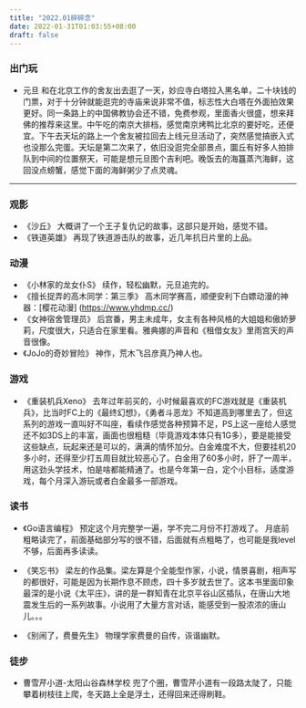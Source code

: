 ```yaml
---
title: "2022.01碎碎念"
date: 2022-01-31T01:03:55+08:00
draft: false
---
```


### 出门玩
* 元旦
和在北京工作的舍友出去逛了一天，妙应寺白塔拉入黑名单，二十块钱的门票，对于十分钟就能逛完的寺庙来说非常不值，标志性大白塔在外面拍效果更好。同一条路上的中国佛教协会还不错，免费参观，里面香火很盛，想来拜佛的推荐来这里。中午吃的南京大排档，感觉南京烤鸭比北京的要好吃，还便宜。下午去天坛的路上一个舍友被拉回去上线元旦活动了，突然感觉搞嵌入式也没那么完蛋。天坛是第二次来了，依旧没逛完全部景点，圜丘有好多人拍排队到中间的位置祭天，可能是想元旦图个吉利吧。晚饭去的海簋蒸汽海鲜，这回没点螃蟹，感觉下面的海鲜粥少了点灵魂。
<!--more-->
---------------------------------------------------

### 观影
* 《沙丘》
大概讲了一个王子复仇记的故事，这部只是开始，感觉不错。
* 《铁道英雄》
再现了铁道游击队的故事，近几年抗日片里的上品。

### 动漫
* 《小林家的龙女仆S》
续作，轻松幽默，元旦追完的。
* 《擅长捉弄的高木同学：第三季》
高木同学赛高，顺便安利下白嫖动漫的神器：[樱花动漫]
(https://www.yhdmp.cc/)
* 《女神宿舍管理员》
后宫番，男主未成年，女主有各种风格的大姐姐和傲娇萝莉，尺度很大，只适合在家里看。雅典娜的声音和《租借女友》里雨宫天的声音很像。
* 《JoJo的奇妙冒险》
神作，荒木飞吕彦真乃神人也。

### 游戏
* 《重装机兵Xeno》
去年过年前买的，小时候最喜欢的FC游戏就是《重装机兵》，比当时FC上的《最终幻想》，《勇者斗恶龙》不知道高到哪里去了，但这系列的游戏一直叫好不叫座，看续作感觉各种预算不足，PS上这一座给人感觉还不如3DS上的丰富，画面也很粗糙（毕竟游戏本体只有1G多），要是能接受这些缺点，玩起来还是可以的，满满的情怀加分。白金难度不大，但要挂机20多小时，还得至少打五周目就比较恶心了。白金用了60多小时，肝了一周半，用这劲头学技术，怕是啥都能精通了。也是今年第一白，定个小目标，适度游戏，每个月深入游玩或者白金最多一部游戏。

### 读书
* 《Go语言编程》
预定这个月完整学一遍，学不完二月份不打游戏了。
月底前粗略读完了，前面基础部分写的很不错，后面就有点粗略了，也可能是我level不够，后面再多读读。

*  《笑忘书》
梁左的作品集。梁左算是个全能型作家，小说，情景喜剧，相声写的都很好，可能是因为长期作息不顾虑，四十多岁就去世了。这本书里面印象最深的是小说《太平庄》，讲的是一群知青在北京平谷山区插队，在唐山大地震发生后的一系列故事。小说用了大量方言对话，能感受到一股浓浓的唐山儿。。。

* 《别闹了，费曼先生》
物理学家费曼的自传，诙谐幽默。

### 徒步
* 曹雪芹小道-太阳山谷森林学校
兜了个圈，曹雪芹小道有一段路太陡了，只能攀着树枝往上爬，冬天路上全是浮土，还得回来还得刷鞋。
